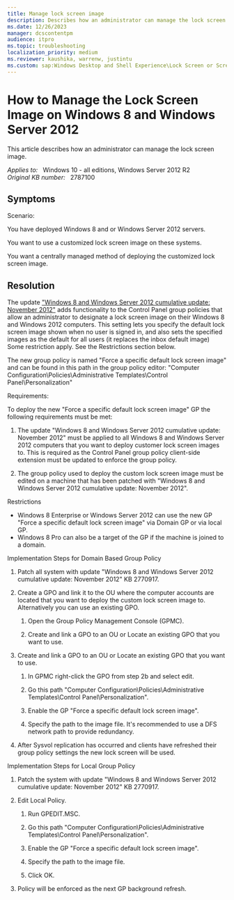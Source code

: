 ```yaml
---
title: Manage lock screen image
description: Describes how an administrator can manage the lock screen image.
ms.date: 12/26/2023
manager: dcscontentpm
audience: itpro
ms.topic: troubleshooting
localization_priority: medium
ms.reviewer: kaushika, warrenw, justintu
ms.custom: sap:Windows Desktop and Shell Experience\Lock Screen or Screensaver, csstroubleshoot
---
```

# How to Manage the Lock Screen Image on Windows 8 and Windows Server 2012

This article describes how an administrator can manage the lock screen image.

_Applies to:_ &nbsp; Windows 10 - all editions, Windows Server 2012 R2  
_Original KB number:_ &nbsp; 2787100

## Symptoms

Scenario:

You have deployed Windows 8 and or Windows Server 2012 servers.

You want to use a customized lock screen image on these systems.

You want a centrally managed method of deploying the customized lock screen image.

## Resolution

The update ["Windows 8 and Windows Server 2012 cumulative update: November 2012"](https://support.microsoft.com/help/2770917) adds functionality to the Control Panel group policies that allow an administrator to designate a lock screen image on their Windows 8 and Windows 2012 computers. This setting lets you specify the default lock screen image shown when no user is signed in, and also sets the specified images as the default for all users (it replaces the inbox default image) Some restriction apply. See the Restrictions section below.

The new group policy is named "Force a specific default lock screen image" and can be found in this path in the group policy editor: "Computer Configuration\Policies\Administrative Templates\Control Panel\Personalization"

Requirements:

To deploy the new "Force a specific default lock screen image" GP the following requirements must be met:

1. The update "Windows 8 and Windows Server 2012 cumulative update: November 2012" must be applied to all Windows 8 and Windows Server 2012 computers that you want to deploy customer lock screen images to. This is required as the Control Panel group policy client-side extension must be updated to enforce the group policy.

2. The group policy used to deploy the custom lock screen image must be edited on a machine that has been patched with "Windows 8 and Windows Server 2012 cumulative update: November 2012".  

Restrictions  

- Windows 8 Enterprise or Windows Server 2012 can use the new GP "Force a specific default lock screen image" via Domain GP or via local GP.
- Windows 8 Pro can also be a target of the GP if the machine is joined to a domain.

Implementation Steps for Domain Based Group Policy  

1. Patch all system with update "Windows 8 and Windows Server 2012 cumulative update: November 2012" KB 2770917.

2. Create a GPO and link it to the OU where the computer accounts are located that you want to deploy the custom lock screen image to. Alternatively you can use an existing GPO.

    1. Open the Group Policy Management Console (GPMC).

    2. Create and link a GPO to an OU or Locate an existing GPO that you want to use.

3. Create and link a GPO to an OU or Locate an existing GPO that you want to use.

    1. In GPMC right-click the GPO from step 2b and select edit.

    2. Go this path "Computer Configuration\Policies\Administrative Templates\Control Panel\Personalization".

    3. Enable the GP "Force a specific default lock screen image".

    4. Specify the path to the image file. It's recommended to use a DFS network path to provide redundancy.

4. After Sysvol replication has occurred and clients have refreshed their group policy settings the new lock screen will be used.  

Implementation Steps for Local Group Policy  

1. Patch the system with update "Windows 8 and Windows Server 2012 cumulative update: November 2012" KB 2770917.

2. Edit Local Policy.

    1. Run GPEDIT.MSC.  

    2. Go this path "Computer Configuration\Policies\Administrative Templates\Control Panel\Personalization".

    3. Enable the GP "Force a specific default lock screen image".

    4. Specify the path to the image file.  

    5. Click OK.  

3. Policy will be enforced as the next GP background refresh.
